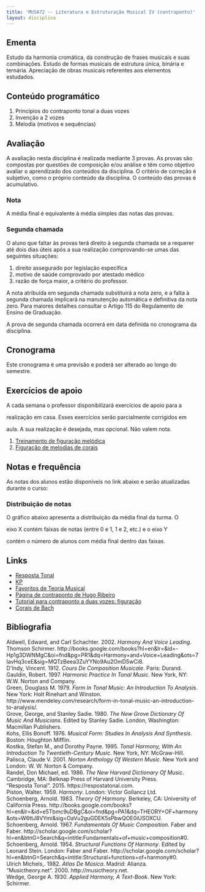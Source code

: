 ```yaml
---
title: 'MUSA72 -- Literatura e Estruturação Musical IV (contraponto)'
layout: disciplina
---
```


## Ementa

<span style="font-weight: 400;">Estudo da harmonia cromática, da construção de frases musicais e suas combinações. Estudo de formas musicais de estrutura única, binária e ternária. Apreciação de obras musicais referentes aos elementos estudados.</span>

## Conteúdo programático

  1. Princípios do contraponto tonal a duas vozes
  2. Invenção a 2 vozes
  3. Melodia (motivos e sequências)

## Avaliação

A avaliação nesta disciplina é realizada mediante 3 provas. As provas são compostas por questões de composição e/ou análise e têm como objetivo avaliar o aprendizado dos conteúdos da disciplina. O critério de correção é subjetivo, como o próprio conteúdo da disciplina. O conteúdo das provas é acumulativo.

### Nota

A média final é equivalente à média simples das notas das provas.

### Segunda chamada

O aluno que faltar às provas terá direito à segunda chamada se a requerer até dois dias úteis após a sua realização comprovando-se umas das seguintes situações:

  1. direito assegurado por legislação específica
  2. motivo de saúde comprovado por atestado médico
  3. razão de força maior, a critério do professor.

A nota atribuída em segunda chamada substituirá a nota zero, e a falta à segunda chamada implicará na manutenção automática e definitiva da nota zero. Para maiores detalhes consultar o Artigo 115 do Regulamento de Ensino de Graduação.

A prova de segunda chamada ocorrerá em data definida no cronograma da disciplina.

## Cronograma

Este cronograma é uma previsão e poderá ser alterado ao longo do semestre.



## Exercícios de apoio

A cada semana o professor disponibilizará exercícios de apoio para a
  
realização em casa. Esses exercícios serão parcialmente corrigidos em
  
aula. A sua realização é desejada, mas opcional. Não valem nota.

  1. <a href="https://goo.gl/Di2L8K" target="_blank">Treinamento de figuração melódica</a>
  2. <a href="https://goo.gl/9lQHOK" target="_blank">Figuração de melodias de corais</a>

## Notas e frequência

As notas dos alunos estão disponíveis no link abaixo e serão atualizadas durante o curso:



### Distribuição de notas

O gráfico abaixo apresenta a distribuição da média final da turma. O
  
eixo X contém faixas de notas (entre 0 e 1, 1 e 2, etc.) e o eixo Y
  
contém o número de alunos com média final dentro das faixas.



## Links

  * <a href="https://respostatonal.com/" target="_blank">Resposta Tonal</a>
  * <a title="KP" href="http://genosmus.com/aulas/Kostka%20Tonal%20Harmony%20Traduzido.pdf" target="_blank">KP</a>
  * <a title="Favoritos de Teoria Musical" href="https://www.diigo.com/list/msampaio/teoria-musical" target="_blank">Favoritos de Teoria Musical</a>
  * <a href="http://hugoribeiro.com.br/COM/Contraponto.php" target="_blank">Página de contraponto de Hugo Ribeiro</a>
  * <a title="Tutorial para contraponto a duas vozes: figuração" href="http://www.youtube.com/watch?v=i1mZ7SibDZ0" target="_blank">Tutorial para contraponto a duas vozes: figuração</a>
  * <a href="http://sporadic.stanford.edu/Chorales/" target="_blank">Corais de Bach</a>

## Bibliografia

<div class="csl-bib-body">
  <div class="csl-entry">
    Aldwell, Edward, and Carl Schachter. 2002. <span style="font-style: italic;" >Harmony And Voice Leading</span>. Thomson Schirmer. http://books.google.com/books?hl=en&lr=&id=-Hp1g3DWNMgC&oi=fnd&pg=PR1&dq=Harmony+and+Voice+Leading&ots=7IavHq3ceE&sig=MQTzBeea3ZuYYNo9Au2OmD5wCi8.
  </div>
</div>

<div class="csl-bib-body">
  <div class="csl-entry">
    D'Indy, Vincent. 1912. <span style="font-style: italic;" >Cours De Composition Musicale</span>. Paris: Durand.
  </div>
</div>

<div class="csl-bib-body">
  <div class="csl-entry">
    Gauldin, Robert. 1997. <span style="font-style: italic;" >Harmonic Practice In Tonal Music</span>. New York, NY: W.W. Norton and Company.
  </div>
</div>

<div class="csl-bib-body">
  <div class="csl-entry">
    Green, Douglass M. 1979. <span style="font-style: italic;" >Form In Tonal Music: An Introduction To Analysis</span>. New York: Holt Rinehart and Winston. http://www.mendeley.com/research/form-in-tonal-music-an-introduction-to-analysis/.
  </div>
</div>

<div class="csl-bib-body">
  <div class="csl-entry">
    Grove, George, and Stanley Sadie. 1980. <span style="font-style: italic;" >The New Grove Dictionary Of Music And Musicians</span>. Edited by Stanley Sadie. London, Washington: Macmillan Publishers.
  </div>
</div>

<div class="csl-bib-body">
  <div class="csl-entry">
    Kohs, Ellis Bonoff. 1976. <span style="font-style: italic;" >Musical Form: Studies In Analysis And Synthesis</span>. Boston: Houghton Mifflin.
  </div>
</div>

<div class="csl-bib-body">
  <div class="csl-entry">
    Kostka, Stefan M., and Dorothy Payne. 1995. <span style="font-style: italic;" >Tonal Harmony, With An Introduction To Twentieth-Century Music</span>. New York, NY: McGraw-Hill.
  </div>
</div>

<div class="csl-bib-body">
  <div class="csl-entry">
    Palisca, Claude V. 2001. <span style="font-style: italic;" >Norton Anthology Of Western Music</span>. New York and London: W. W. Norton & Company.
  </div>
</div>

<div class="csl-bib-body">
  <div class="csl-entry">
    Randel, Don Michael, ed. 1986. <span style="font-style: italic;" >The New Harvard Dictionary Of Music</span>. Cambridge, MA: Belknap Press of Harvard University Press.
  </div>
</div>

<div class="csl-bib-body">
  <div class="csl-entry">
    “Resposta Tonal”. 2015. https://respostatonal.com.
  </div>
</div>

<div class="csl-bib-body">
  <div class="csl-entry">
    Piston, Walter. 1959. <span style="font-style: italic;" >Harmony</span>. London: Victor Gollancz Ltd.
  </div>
</div>

<div class="csl-bib-body">
  <div class="csl-entry">
    Schoenberg, Arnold. 1983. <span style="font-style: italic;" >Theory Of Harmony</span>. Berkeley, CA: University of California Press. http://books.google.com/books?hl=en&lr=&id=e5Tbmc9uDBgC&oi=fnd&pg=PA1&dq=THEORY+OF+harmony&ots=W6ttJ8VYmi&sig=OaVu2guGDEK5sPbwQOE0iUSOXCU.
  </div>
</div>

<div class="csl-bib-body">
  <div class="csl-entry">
    Schoenberg, Arnold. 1967. <span style="font-style: italic;" >Fundamentals Of Music Composition</span>. Faber and Faber. http://scholar.google.com/scholar?hl=en&btnG=Search&q=intitle:Fundamentals+of+music+composition#0.
  </div>
</div>

<div class="csl-bib-body">
  <div class="csl-entry">
    Schoenberg, Arnold. 1954. <span style="font-style: italic;" >Structural Functions Of Harmony</span>. Edited by Leonard Stein. London: Faber and Faber. http://scholar.google.com/scholar?hl=en&btnG=Search&q=intitle:Structural+functions+of+harmony#0.
  </div>
</div>

<div class="csl-bib-body">
  <div class="csl-entry">
    Ulrich Michels,. 1982. <span style="font-style: italic;" >Atlas De Música</span>. Madrid: Alianza.
  </div>
</div>

<div class="csl-bib-body">
  <div class="csl-entry">
    “Musictheory.net”. 2000. http://musictheory.net.
  </div>
</div>

<div class="csl-bib-body">
  <div class="csl-entry">
    Wedge, George A. 1930. <span style="font-style: italic;" >Applied Harmony, A Text-Book</span>. New York: Schirmer.
  </div>
</div>